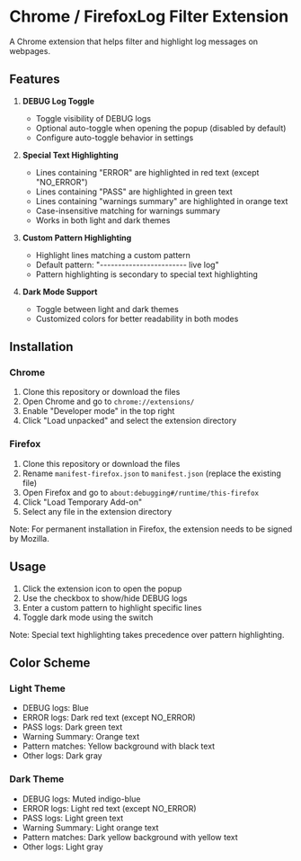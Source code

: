# Chrome / FirefoxLog Filter Extension

A Chrome extension that helps filter and highlight log messages on webpages.

## Features

1. **DEBUG Log Toggle**
   - Toggle visibility of DEBUG logs
   - Optional auto-toggle when opening the popup (disabled by default)
   - Configure auto-toggle behavior in settings

2. **Special Text Highlighting**
   - Lines containing "ERROR" are highlighted in red text (except "NO_ERROR")
   - Lines containing "PASS" are highlighted in green text
   - Lines containing "warnings summary" are highlighted in orange text
   - Case-insensitive matching for warnings summary
   - Works in both light and dark themes

3. **Custom Pattern Highlighting**
   - Highlight lines matching a custom pattern
   - Default pattern: "------------------------ live log"
   - Pattern highlighting is secondary to special text highlighting

4. **Dark Mode Support**
   - Toggle between light and dark themes
   - Customized colors for better readability in both modes

## Installation

### Chrome
1. Clone this repository or download the files
2. Open Chrome and go to `chrome://extensions/`
3. Enable "Developer mode" in the top right
4. Click "Load unpacked" and select the extension directory

### Firefox
1. Clone this repository or download the files
2. Rename `manifest-firefox.json` to `manifest.json` (replace the existing file)
3. Open Firefox and go to `about:debugging#/runtime/this-firefox`
4. Click "Load Temporary Add-on"
5. Select any file in the extension directory

Note: For permanent installation in Firefox, the extension needs to be signed by Mozilla.

## Usage

1. Click the extension icon to open the popup
2. Use the checkbox to show/hide DEBUG logs
3. Enter a custom pattern to highlight specific lines
4. Toggle dark mode using the switch

Note: Special text highlighting takes precedence over pattern highlighting.

## Color Scheme

### Light Theme
- DEBUG logs: Blue
- ERROR logs: Dark red text (except NO_ERROR)
- PASS logs: Dark green text
- Warning Summary: Orange text
- Pattern matches: Yellow background with black text
- Other logs: Dark gray

### Dark Theme
- DEBUG logs: Muted indigo-blue
- ERROR logs: Light red text (except NO_ERROR)
- PASS logs: Light green text
- Warning Summary: Light orange text
- Pattern matches: Dark yellow background with yellow text
- Other logs: Light gray
